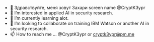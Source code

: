 - 👋 Здравствуйте, меня зовут Захари screen name @CryptK3ypr
- 👀 I’m interested in applied AI in security research.
- 🌱 I’m currently learning alot.
- 💞️ I’m looking to collaborate on training IBM Watson or another AI in security research.
- 📫 How to reach me ... @CryptK3ypr or cryptk3ypr@pm.me 

